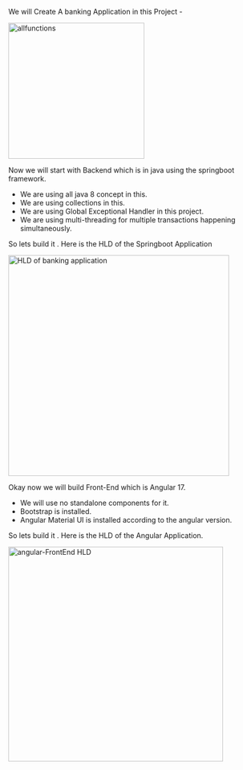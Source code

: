 We will Create A banking Application in this Project - 

<img width="271" alt="allfunctions" src="https://github.com/user-attachments/assets/38758859-ee2f-4335-b51b-24b6ca58012b" />


Now we will start with Backend which is in java using the springboot framework.
- We are using all java 8 concept in this.
- We are using collections in this.
- We are using Global Exceptional Handler in this project.
- We are using multi-threading for multiple transactions happening simultaneously.

So lets build it . Here is the HLD of the Springboot Application 

<img width="440" alt="HLD of banking application " src="https://github.com/user-attachments/assets/35a57add-898e-4b81-a99e-4e3b2085a05d" />


Okay now we will build Front-End which is Angular 17. 
- We will use no standalone components for it.
- Bootstrap is installed.
- Angular Material UI is installed according to the angular version.

So lets build it . Here is the HLD of the Angular Application.


<img width="428" alt="angular-FrontEnd HLD" src="https://github.com/user-attachments/assets/bfdcafd2-0255-410a-b6d2-f871f70fb961" />

